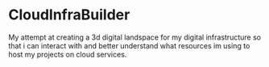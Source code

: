 # CloudInfraBuilder
My attempt at creating a 3d digital landspace for my digital infrastructure so that i can interact with and better understand what resources im using to host my projects on cloud services. 
